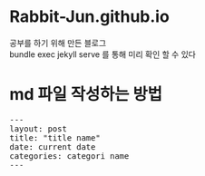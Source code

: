 # Rabbit-Jun.github.io
공부를 하기 위해 만든 블로그</br>
bundle exec jekyll serve 를 통해 미리 확인 할 수 있다


# md 파일 작성하는 방법
<pre>
---
layout: post
title: "title name"
date: current date
categories: categori name
---
</pre>
